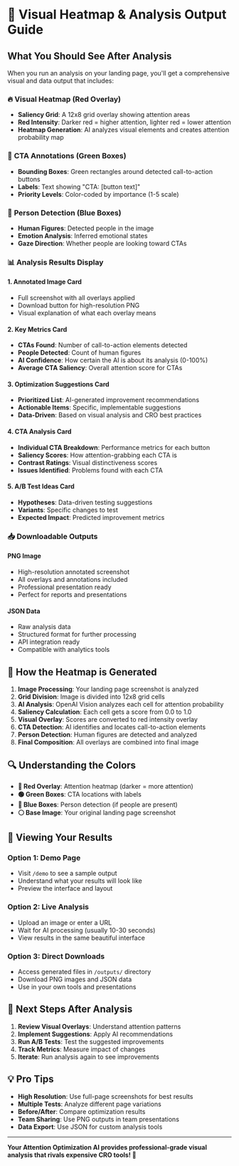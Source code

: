 # 🎯 Visual Heatmap & Analysis Output Guide

## What You Should See After Analysis

When you run an analysis on your landing page, you'll get a comprehensive visual and data output that includes:

### 🔥 **Visual Heatmap (Red Overlay)**
- **Saliency Grid**: A 12x8 grid overlay showing attention areas
- **Red Intensity**: Darker red = higher attention, lighter red = lower attention
- **Heatmap Generation**: AI analyzes visual elements and creates attention probability map

### 📍 **CTA Annotations (Green Boxes)**
- **Bounding Boxes**: Green rectangles around detected call-to-action buttons
- **Labels**: Text showing "CTA: [button text]"
- **Priority Levels**: Color-coded by importance (1-5 scale)

### 👥 **Person Detection (Blue Boxes)**
- **Human Figures**: Detected people in the image
- **Emotion Analysis**: Inferred emotional states
- **Gaze Direction**: Whether people are looking toward CTAs

### 📊 **Analysis Results Display**

#### 1. **Annotated Image Card**
- Full screenshot with all overlays applied
- Download button for high-resolution PNG
- Visual explanation of what each overlay means

#### 2. **Key Metrics Card**
- **CTAs Found**: Number of call-to-action elements detected
- **People Detected**: Count of human figures
- **AI Confidence**: How certain the AI is about its analysis (0-100%)
- **Average CTA Saliency**: Overall attention score for CTAs

#### 3. **Optimization Suggestions Card**
- **Prioritized List**: AI-generated improvement recommendations
- **Actionable Items**: Specific, implementable suggestions
- **Data-Driven**: Based on visual analysis and CRO best practices

#### 4. **CTA Analysis Card**
- **Individual CTA Breakdown**: Performance metrics for each button
- **Saliency Scores**: How attention-grabbing each CTA is
- **Contrast Ratings**: Visual distinctiveness scores
- **Issues Identified**: Problems found with each CTA

#### 5. **A/B Test Ideas Card**
- **Hypotheses**: Data-driven testing suggestions
- **Variants**: Specific changes to test
- **Expected Impact**: Predicted improvement metrics

### 📥 **Downloadable Outputs**

#### **PNG Image**
- High-resolution annotated screenshot
- All overlays and annotations included
- Professional presentation ready
- Perfect for reports and presentations

#### **JSON Data**
- Raw analysis data
- Structured format for further processing
- API integration ready
- Compatible with analytics tools

## 🎨 **How the Heatmap is Generated**

1. **Image Processing**: Your landing page screenshot is analyzed
2. **Grid Division**: Image is divided into 12x8 grid cells
3. **AI Analysis**: OpenAI Vision analyzes each cell for attention probability
4. **Saliency Calculation**: Each cell gets a score from 0.0 to 1.0
5. **Visual Overlay**: Scores are converted to red intensity overlay
6. **CTA Detection**: AI identifies and locates call-to-action elements
7. **Person Detection**: Human figures are detected and analyzed
8. **Final Composition**: All overlays are combined into final image

## 🔍 **Understanding the Colors**

- **🔴 Red Overlay**: Attention heatmap (darker = more attention)
- **🟢 Green Boxes**: CTA locations with labels
- **🔵 Blue Boxes**: Person detection (if people are present)
- **⚪ Base Image**: Your original landing page screenshot

## 📱 **Viewing Your Results**

### **Option 1: Demo Page**
- Visit `/demo` to see a sample output
- Understand what your results will look like
- Preview the interface and layout

### **Option 2: Live Analysis**
- Upload an image or enter a URL
- Wait for AI processing (usually 10-30 seconds)
- View results in the same beautiful interface

### **Option 3: Direct Downloads**
- Access generated files in `/outputs/` directory
- Download PNG images and JSON data
- Use in your own tools and presentations

## 🚀 **Next Steps After Analysis**

1. **Review Visual Overlays**: Understand attention patterns
2. **Implement Suggestions**: Apply AI recommendations
3. **Run A/B Tests**: Test the suggested improvements
4. **Track Metrics**: Measure impact of changes
5. **Iterate**: Run analysis again to see improvements

## 💡 **Pro Tips**

- **High Resolution**: Use full-page screenshots for best results
- **Multiple Tests**: Analyze different page variations
- **Before/After**: Compare optimization results
- **Team Sharing**: Use PNG outputs in team presentations
- **Data Export**: Use JSON for custom analysis tools

---

**Your Attention Optimization AI provides professional-grade visual analysis that rivals expensive CRO tools! 🎯**


